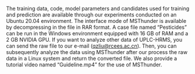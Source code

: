 The training data, code, model parameters and candidates used for training and prediction are available through our experiments conducted on an Ubuntu 20.04 environment. The interface mode of MSThunder is available by decompressing in the file in RAR format. A case file named “Pesticides” can be run in the Windows environment equipped with 16 GB of RAM and a 2 GB NVIDIA GPU. If you want to analyze other data of UPLC-HRMS, you can send the raw file to our e-mail (qzliu@rcees.ac.cn). Then, you can subsequently analyze the data using MSThunder after our process the raw data in a Linux system and return the converted file. We also provide a tutorial video named “Guideline.mp4” for the use of MSThunder.

